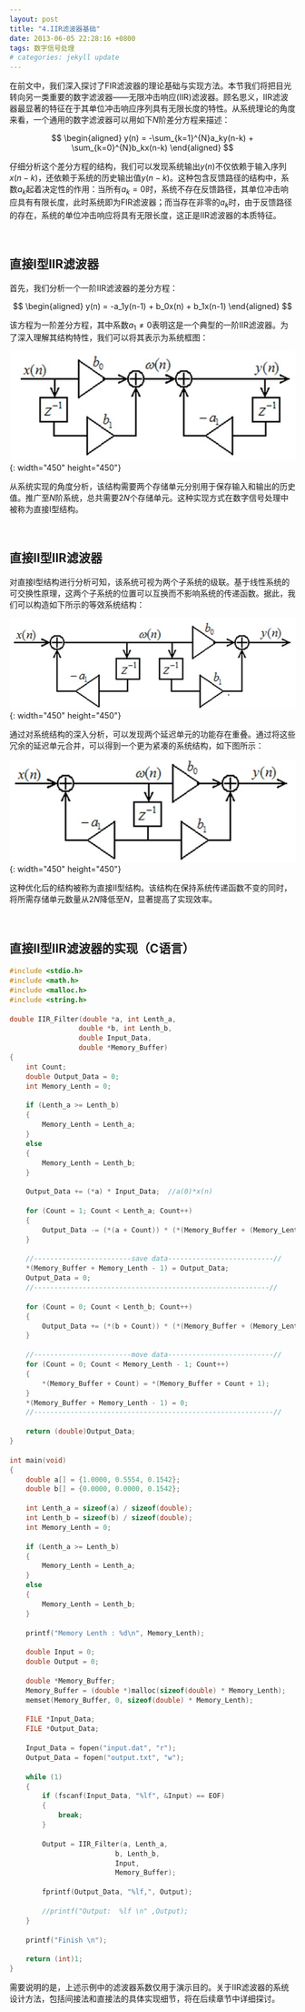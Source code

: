 ```yaml
---
layout: post
title: "4.IIR滤波器基础"
date: 2013-06-05 22:28:16 +0800
tags: 数字信号处理
# categories: jekyll update
---
```


在前文中，我们深入探讨了FIR滤波器的理论基础与实现方法。本节我们将把目光转向另一类重要的数字滤波器——无限冲击响应(IIR)滤波器。顾名思义，IIR滤波器最显著的特征在于其单位冲击响应序列具有无限长度的特性。从系统理论的角度来看，一个通用的数字滤波器可以用如下$N$阶差分方程来描述：

$$
\begin{aligned}
y(n) = -\sum_{k=1}^{N}a_ky(n-k) + \sum_{k=0}^{N}b_kx(n-k)
\end{aligned}
$$

仔细分析这个差分方程的结构，我们可以发现系统输出$y(n)$不仅依赖于输入序列$x(n-k)$，还依赖于系统的历史输出值$y(n-k)$。这种包含反馈路径的结构中，系数$a_k$起着决定性的作用：当所有$a_k = 0$时，系统不存在反馈路径，其单位冲击响应具有有限长度，此时系统即为FIR滤波器；而当存在非零的$a_k$时，由于反馈路径的存在，系统的单位冲击响应将具有无限长度，这正是IIR滤波器的本质特征。

&nbsp;
## 直接I型IIR滤波器
首先，我们分析一个一阶IIR滤波器的差分方程：

$$
\begin{aligned}
y(n) = -a_1y(n-1) + b_0x(n) + b_1x(n-1)
\end{aligned}
$$

该方程为一阶差分方程，其中系数$a_1 \ne 0$表明这是一个典型的一阶IIR滤波器。为了深入理解其结构特性，我们可以将其表示为系统框图：

![IIR滤波器系统框图1](/assets/resource/IIR-Filter/IIR-Filter-Sys1.jpeg){: width="450" height="450"}

从系统实现的角度分析，该结构需要两个存储单元分别用于保存输入和输出的历史值。推广至$N$阶系统，总共需要$2N$个存储单元。这种实现方式在数字信号处理中被称为直接I型结构。

&nbsp;
## 直接II型IIR滤波器
对直接I型结构进行分析可知，该系统可视为两个子系统的级联。基于线性系统的可交换性原理，这两个子系统的位置可以互换而不影响系统的传递函数。据此，我们可以构造如下所示的等效系统结构：

![IIR滤波器系统框图2](/assets/resource/IIR-Filter/IIR-Filter-Sys2.jpeg){: width="450" height="450"}

通过对系统结构的深入分析，可以发现两个延迟单元的功能存在重叠。通过将这些冗余的延迟单元合并，可以得到一个更为紧凑的系统结构，如下图所示：

![IIR滤波器系统框图3](/assets/resource/IIR-Filter/IIR-Filter-Sys3.jpeg){: width="450" height="450"}

这种优化后的结构被称为直接II型结构。该结构在保持系统传递函数不变的同时，将所需存储单元数量从$2N$降低至$N$，显著提高了实现效率。

&nbsp;
## 直接II型IIR滤波器的实现（C语言）

```c
#include <stdio.h>
#include <math.h>
#include <malloc.h>
#include <string.h>

double IIR_Filter(double *a, int Lenth_a,
                 double *b, int Lenth_b,
                 double Input_Data,
                 double *Memory_Buffer)
{
    int Count;
    double Output_Data = 0;
    int Memory_Lenth = 0;
    
    if (Lenth_a >= Lenth_b) 
    {
        Memory_Lenth = Lenth_a;
    } 
    else 
    {
        Memory_Lenth = Lenth_b;
    }
    
    Output_Data += (*a) * Input_Data;  //a(0)*x(n)             
    
    for (Count = 1; Count < Lenth_a; Count++) 
    {
        Output_Data -= (*(a + Count)) * (*(Memory_Buffer + (Memory_Lenth - 1) - Count));                                       
    } 
    
    //------------------------save data--------------------------// 
    *(Memory_Buffer + Memory_Lenth - 1) = Output_Data;
    Output_Data = 0;
    //----------------------------------------------------------// 
    
    for (Count = 0; Count < Lenth_b; Count++) 
    {    	
        Output_Data += (*(b + Count)) * (*(Memory_Buffer + (Memory_Lenth - 1) - Count));      
    }
    
    //------------------------move data--------------------------// 
    for (Count = 0; Count < Memory_Lenth - 1; Count++) 
    {
        *(Memory_Buffer + Count) = *(Memory_Buffer + Count + 1);
    }
    *(Memory_Buffer + Memory_Lenth - 1) = 0;
    //-----------------------------------------------------------//

    return (double)Output_Data;
}

int main(void)
{    
    double a[] = {1.0000, 0.5554, 0.1542};   
    double b[] = {0.0000, 0.0000, 0.1542};	
   
    int Lenth_a = sizeof(a) / sizeof(double);
    int Lenth_b = sizeof(b) / sizeof(double);
    int Memory_Lenth = 0;
    
    if (Lenth_a >= Lenth_b) 
    {
        Memory_Lenth = Lenth_a;
    } 
    else 
    {
        Memory_Lenth = Lenth_b;
    }
    
    printf("Memory Lenth : %d\n", Memory_Lenth); 
   
    double Input = 0;
    double Output = 0;
    
    double *Memory_Buffer;
    Memory_Buffer = (double *)malloc(sizeof(double) * Memory_Lenth);  
    memset(Memory_Buffer, 0, sizeof(double) * Memory_Lenth);
    
    FILE *Input_Data;
    FILE *Output_Data;
     
    Input_Data = fopen("input.dat", "r"); 
    Output_Data = fopen("output.txt", "w"); 
    
    while (1) 
    {
        if (fscanf(Input_Data, "%lf", &Input) == EOF) 
        {
            break;
        }
        
        Output = IIR_Filter(a, Lenth_a,
                          b, Lenth_b,
                          Input,
                          Memory_Buffer);

        fprintf(Output_Data, "%lf,", Output);
        
        //printf("Output:  %lf \n" ,Output);
    }	
    
    printf("Finish \n");

    return (int)1;
}
```

需要说明的是，上述示例中的滤波器系数仅用于演示目的。关于IIR滤波器的系统设计方法，包括间接法和直接法的具体实现细节，将在后续章节中详细探讨。
